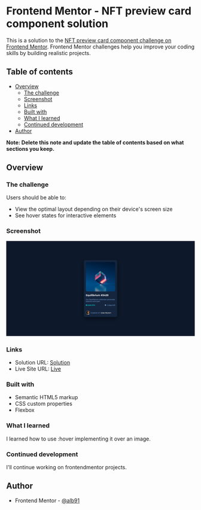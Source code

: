 # Frontend Mentor - NFT preview card component solution

This is a solution to the [NFT preview card component challenge on Frontend Mentor](https://www.frontendmentor.io/challenges/nft-preview-card-component-SbdUL_w0U). Frontend Mentor challenges help you improve your coding skills by building realistic projects.

## Table of contents

- [Overview](#overview)
  - [The challenge](#the-challenge)
  - [Screenshot](#screenshot)
  - [Links](#links)
  - [Built with](#built-with)
  - [What I learned](#what-i-learned)
  - [Continued development](#continued-development)
- [Author](#author)

**Note: Delete this note and update the table of contents based on what sections you keep.**

## Overview

### The challenge

Users should be able to:

- View the optimal layout depending on their device's screen size
- See hover states for interactive elements

### Screenshot

![](./images/screencapture-127-0-0-1-5500-index-html-2023-06-14-21_46_37.png)

### Links

- Solution URL: [Solution](https://github.com/alb91/nft-preview-card-component-main.git)
- Live Site URL: [Live](https://alb91.github.io/nft-preview-card-component-main/)

### Built with

- Semantic HTML5 markup
- CSS custom properties
- Flexbox

### What I learned

I learned how to use :hover implementing it over an image.

### Continued development

I'll continue working on frontendmentor projects.

## Author

- Frontend Mentor - [@alb91](https://www.frontendmentor.io/profile/alb91)
